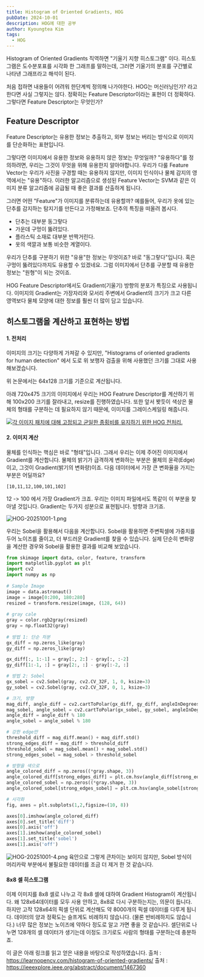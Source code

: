 ```yaml
---
title: Histogram of Oriented Gradients, HOG
pubDate: 2024-10-01
description: HOG에 대한 공부
author: Kyoungtea Kim
tags:
  - HOG
---
```

Histogram of Oriented Gradients 직역하면 "기울기 지향 히스토그램" 이다. 히스토그램은 도수분포표를 시각화 한 그래프를 말하는데, 그러면 기울기의 분포를 구간별로 나타낸 그래프라고 해석이 된다.

처음 접하면 내용들이 어려워 한단계씩 정의해 나가야한다. HOG는 머신러닝인가? 라고 한다면 사실 그렇지는 않다. 정확히는 Feature Descriptor이라는 표현이 더 정확하다. 그렇다면 Feature Descriptor는 무엇인가?

## Feature Descriptor
Feature Descriptor는 유용한 정보는 추출하고, 외부 정보는 버리는 방식으로 이미지를 단순화하는 표현입니다.

그렇다면 이미지에서 유용한 정보와 유용하지 않은 정보는 무엇일까? "유용하다"를 정의하려면, 우리는 그것이 무엇을 위해 유용한지 알아야합니다. 우리가 다룰 Feature Vector는 우리가 사진을 구경할 때는 유용하지 않지만,  이미지 인식이나 물체 감지의 영역에서는 "유용"하다. 이러한 알고리즘으로 생성된 Feature Vector는 SVM과 같은 이미지 분류 알고리즘에 공급될 때 좋은 결과를 산출하게 됩니다.

그러면 어떤 "Feature"가 이미지를 분류하는데 유용할까? 예를들어, 우리가 옷에 있는 단추를 감지하는 탐지기를 만든다고 가정해보죠. 단추의 특징을 떠올려 봅시다. 

- 단추는 대부분 동그랗다
- 가운데 구멍이 뚫려있다.
- 플라스틱 소재로 대부분 반짝거린다.
- 옷의 색깔과 보통 비슷한 계열이다.

우리가 단추를 구분하기 위한 "유용"한 정보는 무엇이죠? 바로 "동그랗다"입니다. 혹은 구멍이 뚫려있다까지도 유용할 수 있겠네요. 그럼 이미지에서 단추를 구분할 때 유용한 정보는 "원형"이 되는 것이죠.

HOG Feature Descriptor에서도 Gradient(기울기) 방향의 분포가 특징으로 사용됩니다. 이미지의 Gradient는 가장자리와 모서리 주변에서 Gradient의 크기가 크고 다른 영역보다 물체 모양에 대한 정보를 훨씬 더 많이 담고 있습니다.

## 히스토그램을 계산하고 표현하는 방법

#### 1. 전처리

이미지의 크기는 다양하게 가져갈 수 있지만, "Histograms of oriented gradients for human detection" 에서 도로 위 보행자 검출을 위해 사용했던 크기를 그대로 사용해보겠습니다.

위 논문에서는 64x128 크기를 기준으로 계산됩니다. 

아래 720x475 크기의 이미지에서 우리는 HOG Featrure Descriptor를 계산하기 위해 100x200 크기를 잘라내고, resize를 진행하였습니다. 또한 앞서 봣듯이 색상은 물체의 형태를 구분하는 데 필요하지 않기 때문에, 이미지를 그레이스케일링 해줍니다. 

[![각 이미지 패치에 대해 고정되고 균일한 종횡비를 유지하기 위한 HOG 전처리.](https://learnopencv.com/wp-content/uploads/2016/11/hog-preprocessing.jpg)](https://learnopencv.com/wp-content/uploads/2016/11/hog-preprocessing.jpg)
#### 2. 이미지 계산
물체를 인식하는 핵심은 바로 "형태"입니다. 그래서 우리는 이제 주어진 이미지에서 Gradient를 계산합니다. 물체의 밝기가 급격하게 변화하는 부분은 물체의 윤곽(Edge)이고, 그것이 Gradient(밝기의 변화량)이죠. 다음 데이터에서 가장 큰 변화율을 가지는 부분은 어딜까요?

```text
[10,11,12,100,101,102]
```

12 -> 100 에서 가장 Gradient가 크죠. 우리는 이미지 파일에서도 똑같이 이 부분을 찾아낼 것입니다.
Gradient는 두가지 성분으로 표현됩니다. 방향과 크기죠.

![HOG-20251001-1.png](/images/blog/HOG-20251001-1.png)

우리는 Sobel을 활용해서 다음을 계산합니다. Sobel을 활용하면 주변픽셀에 가중치를 두어 노이즈를 줄이고, 더 부드러운 Gradient를 찾을 수 있습니다. 실제 단순히 변화량을 계산한 경우와 Sobel을 활용한 결과를 비교해 보았습니다.

```python
from skimage import data, color, feature, transform
import matplotlib.pyplot as plt
import cv2
import numpy as np
  
# Sample Image
image = data.astronaut()
image = image[0:200, 180:280]
resized = transform.resize(image, (128, 64))
  
# gray cale
gray = color.rgb2gray(resized)
gray = np.float32(gray)
  
# 방법 1: 단순 차분
gx_diff = np.zeros_like(gray)
gy_diff = np.zeros_like(gray)

gx_diff[:, 1:-1] = gray[:, 2:] - gray[:, :-2]
gy_diff[1:-1, :] = gray[2:, :] - gray[:-2, :]

# 방법 2: Sobel
gx_sobel = cv2.Sobel(gray, cv2.CV_32F, 1, 0, ksize=3)
gy_sobel = cv2.Sobel(gray, cv2.CV_32F, 0, 1, ksize=3)

# 크기, 방향
mag_diff, angle_diff = cv2.cartToPolar(gx_diff, gy_diff, angleInDegrees=True)
mag_sobel, angle_sobel = cv2.cartToPolar(gx_sobel, gy_sobel, angleInDegrees=True)
angle_diff = angle_diff % 180
angle_sobel = angle_sobel % 180

# 강한 edge만
threshold_diff = mag_diff.mean() + mag_diff.std()
strong_edges_diff = mag_diff > threshold_diff
threshold_sobel = mag_sobel.mean() + mag_sobel.std()
strong_edges_sobel = mag_sobel > threshold_sobel

# 방향을 색으로
angle_colored_diff = np.zeros((*gray.shape, 3))
angle_colored_diff[strong_edges_diff] = plt.cm.hsv(angle_diff[strong_edges_diff] / 180.0)[:,:3]
angle_colored_sobel = np.zeros((*gray.shape, 3))
angle_colored_sobel[strong_edges_sobel] = plt.cm.hsv(angle_sobel[strong_edges_sobel] / 180.0)[:,:3]

# 시각화
fig, axes = plt.subplots(1,2,figsize=(10, 8))

axes[0].imshow(angle_colored_diff)
axes[0].set_title('diff')
axes[0].axis('off')
axes[1].imshow(angle_colored_sobel)
axes[1].set_title('sobel')
axes[1].axis('off')
```

![HOG-20251001-4.png](/images/blog/HOG-20251001-4.png)
육안으로 그렇게 큰차이는 보이지 않지만, Sobel 방식이 머리카락 부분에서 불필요한 데이터를 조금 더 제거 한 것 같습니다.

#### 8x8 셀 히스토그램
이제 이미지를 8x8 셀로 나누고 각 8x8 셀에 대하여 Gradient Histogram이 계산됩니다. 왜 128x64데이터를 모두 사용 안하고, 8x8로 다시 구분하는지는, 의문이 듭니다. 하지만 고작 128x64의 픽셀 단위로 계산해도 약 8000개의 픽셀 데이터를 다루게 됩니다. 데이터의 양과 정확도는 슬프게도 비례하지 않습니다. (물론 반비례하지도 않습니다.) 너무 많은 정보는 노이즈에 약하다 정도로 알고 가면 좋을 것 같습니다. 셀단위로 나누면 128개의 셀 데이터가 생기는데 이정도 크기로도 사람의 형태를 구분하는데 충분하죠. 


이 글은 아래 링크를 읽고 얻은 내용을 바탕으로 작성하였습니다.
출처 : https://learnopencv.com/histogram-of-oriented-gradients/
출처 : https://ieeexplore.ieee.org/abstract/document/1467360


